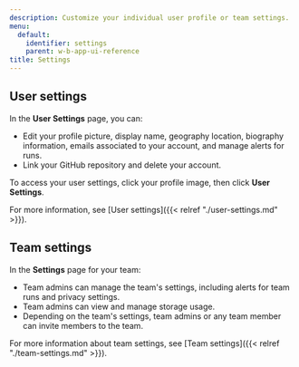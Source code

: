 ```yaml
---
description: Customize your individual user profile or team settings.
menu:
  default:
    identifier: settings
    parent: w-b-app-ui-reference
title: Settings
---
```


## User settings
In the **User Settings** page, you can:
- Edit your profile picture, display name, geography location, biography information, emails associated to your account, and manage alerts for runs.
- Link your GitHub repository and delete your account.

To access your user settings, click your profile image, then click **User Settings**.

For more information, see [User settings]({{< relref "./user-settings.md" >}}).

## Team settings
In the **Settings** page for your team:

- Team admins can manage the team's settings, including alerts for team runs and privacy settings.
- Team admins can view and manage storage usage.
- Depending on the team's settings, team admins or any team member can invite members to the team.

For more information about team settings, see [Team settings]({{< relref "./team-settings.md" >}}).